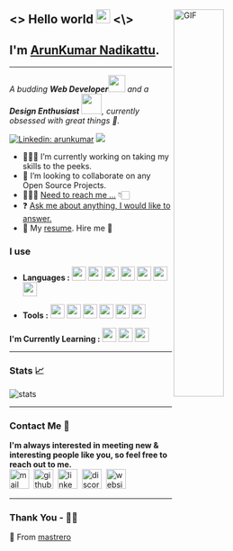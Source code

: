 <section id="introduction">
  <img align="right" alt="GIF" width="42%" src="https://github.com/mastrero/assets/raw/main/mastrero/Myself.gif" />
  <h2>
    <> <b> Hello world
      <img width="25px" src="https://github.com/mastrero/assets/raw/main/mastrero/Hello_World.gif" alt="world"> </b>
    <\>
  </h2>
  <h2> I'm <a href="https://arunkumar.design/">ArunKumar Nadikattu</a>.</h2>
</section>

<hr />

<p>
  <em>
    A budding <b>Web Developer</b><img src="https://github.com/mastrero/assets/raw/main/mastrero/Developer.gif" width="30px"> and a <b>Design Enthusiast</b>&nbsp;<img src="https://raw.githubusercontent.com/mastrero/assets/main/mastrero/Designer.gif" width="36px">, currently obsessed with great things 🚀.
  </em>  
</p>

[![Linkedin: arunkumar](https://img.shields.io/badge/-ArunKumar_Nadikattu-blue?style=flat-square&logo=Linkedin&logoColor=white&link=https://www.linkedin.com/in/arun-kumar-n/)](https://www.linkedin.com/in/arun-kumar-n/)
![](https://visitor-badge.glitch.me/badge?page_id=mastrero.mastrero)

- 👨🏻‍💻 I’m currently working on taking my skills to the peeks.
- 🤼 I’m looking to collaborate on any Open Source Projects.
- 💁🏻‍♂️ [Need to reach me ...](#contact-me) 👇🏻
- ❓ [Ask me about anything, I would like to answer.](#contact-me)
- 📃 My [resume](https://drive.google.com/file/d/14YWHGoDYXgaBtXKaOw2ylG8Hp-vJxSmy/view). Hire me 🥰

<section id="skills">
<h3><b>I use</b></h3>

<!-- ![HTML5](https://img.shields.io/badge/-HTML5-000000?style=flat&logo=html5) -->

- **Languages :**
  <img height="25" src="https://github.com/mastrero/assets/raw/main/mastrero/languages_tools/html.png">
  <img height="25" src="https://github.com/mastrero/assets/raw/main/mastrero/languages_tools/css.png">
  <img height="25" src="https://github.com/mastrero/assets/raw/main/mastrero/languages_tools/javascript.png">
  <img height="25" src="https://github.com/mastrero/assets/raw/main/mastrero/languages_tools/react.png">
  <img height="25" src="https://github.com/mastrero/assets/raw/main/mastrero/languages_tools/nodejs.png">
  <img height="25" src="https://github.com/mastrero/assets/raw/main/mastrero/languages_tools/styled_components.png">
  <img height="25" src="https://github.com/mastrero/assets/raw/main/mastrero/languages_tools/postgresql.webp">

- **Tools :**
  <img height="25" src="https://github.com/mastrero/assets/raw/main/mastrero/languages_tools/git.png">
  <img height="25" src="https://github.com/mastrero/assets/raw/main/mastrero/languages_tools/github.png">
  <img height="25" src="https://github.com/mastrero/assets/raw/main/mastrero/languages_tools/vscode.png">
  <img height="25" src="https://github.com/mastrero/assets/raw/main/mastrero/languages_tools/adobexd.png">
  <img height="25" src="https://github.com/mastrero/assets/raw/main/mastrero/languages_tools/firebase.jpg">
  <img height="25" src="https://github.com/mastrero/assets/raw/main/mastrero/languages_tools/netlify.png">

**I'm Currently Learning :**
<img height="25" src="https://github.com/mastrero/assets/raw/main/mastrero/languages_tools/typescript.webp">
<img height="25" src="https://github.com/mastrero/assets/raw/main/mastrero/languages_tools/graphql.png">
<img height="25" src="https://github.com/mastrero/assets/raw/main/mastrero/languages_tools/django.png">

</section>

---

<h3 id="stats"><b>Stats 📈</b></h3>

<img src="https://github-readme-stats.vercel.app/api?username=mastrero&show_icons=true" alt="stats" >

<!--START_SECTION:waka-->
<!--END_SECTION:waka-->

<hr />

<section id="contact-me">
  <h3><b>Contact Me 💬</b></h3>
  <b>I'm always interested in meeting new & interesting people like you, so feel free to reach out to me.</b>
  <div>
    <a href="mailto:arunaiekhil@gmail.com" target="_blank"><img src="https://github.com/mastrero/assets/raw/main/mastrero/contact/gmail_dark.png" width="35" alt="mail" ></a>&nbsp;
    <a href="https://github.com/mastrero" target="_blank"><img src="https://github.com/mastrero/assets/raw/main/mastrero/contact/github.svg" width="35" alt="github" ></a>&nbsp;
    <a href="https://www.linkedin.com/in/arun-kumar-n/" target="_blank"><img src="https://github.com/mastrero/assets/raw/main/mastrero/contact/linkedin_dark.png" width="35" alt="linkedin" ></a>&nbsp;
    <a href="https://discord.com/users/ArunKumar#1332" target="_blank"><img src="https://github.com/mastrero/assets/raw/main/mastrero/contact/discord_dark.png" width="35" alt="discord" ></a>&nbsp;
    <a href="https://arunkumar.design" target="_blank"><img src="https://github.com/mastrero/assets/raw/main/mastrero/contact/site.svg" width="35" alt="website" ></a>&nbsp;
  </div>
</section>

<hr />

<section id="conclusion">
  <h3><b>Thank You - 🙏🏼</b></h3>
  <p>💖 From <a href="https://github.com/mastrero">mastrero</a><p>
</section>
